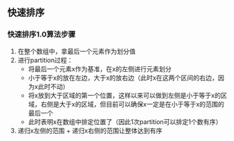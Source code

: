 ## 快速排序

### 快速排序1.0算法步骤

1. 在整个数组中，拿最后一个元素作为划分值
2. 进行partition过程：
   - 将最后一个元素x作为基准，在x的左侧进行元素划分
   - 小于等于x的放在左边，大于x的放右边（此时x在这两个区间的右边，因为x此时不动）
   - 将x放到大于区域的第一个位置，这样以来可以做到左侧是小于等于x的区域，右侧是大于x的区域，但目前可以确保x一定是在小于等于x的范围的最后一个
   - 此时表明x在数组中排定位置了（因此1次partition可以排定1个数有序）
3. 递归x左侧的范围 + 递归x右侧的范围让整体达到有序